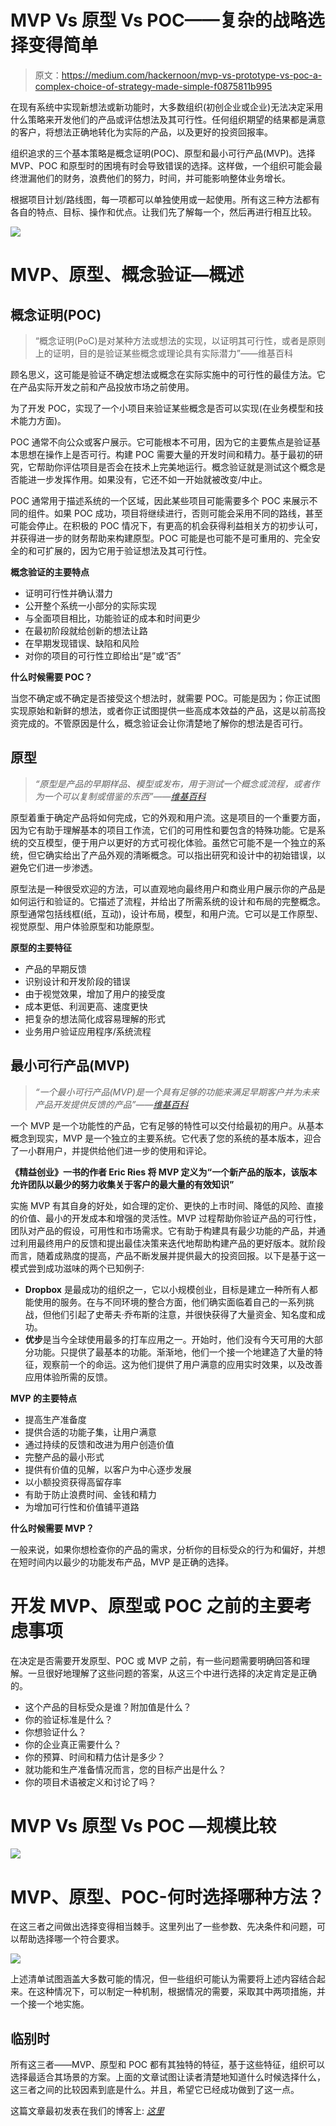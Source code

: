 # MVP Vs 原型 Vs POC——复杂的战略选择变得简单

> 原文：<https://medium.com/hackernoon/mvp-vs-prototype-vs-poc-a-complex-choice-of-strategy-made-simple-f0875811b995>

在现有系统中实现新想法或新功能时，大多数组织(初创企业或企业)无法决定采用什么策略来开发他们的产品或评估想法及其可行性。任何组织期望的结果都是满意的客户，将想法正确地转化为实际的产品，以及更好的投资回报率。

组织追求的三个基本策略是概念证明(POC)、原型和最小可行产品(MVP)。选择 MVP、POC 和原型时的困境有时会导致错误的选择。这样做，一个组织可能会最终泄漏他们的财务，浪费他们的努力，时间，并可能影响整体业务增长。

根据项目计划/路线图，每一项都可以单独使用或一起使用。所有这三种方法都有各自的特点、目标、操作和优点。让我们先了解每一个，然后再进行相互比较。

![](img/ae90d38a9ca14c7b9c16a17cd3ad1ef8.png)

# MVP、原型、概念验证—概述

## 概念证明(POC)

> “概念证明(PoC)是对某种方法或想法的实现，以证明其可行性，或者是原则上的证明，目的是验证某些概念或理论具有实际潜力”——维基百科

顾名思义，这可能是验证不确定想法或概念在实际实施中的可行性的最佳方法。它在产品实际开发之前和产品投放市场之前使用。

为了开发 POC，实现了一个小项目来验证某些概念是否可以实现(在业务模型和技术能力方面)。

POC 通常不向公众或客户展示。它可能根本不可用，因为它的主要焦点是验证基本思想在操作上是否可行。构建 POC 需要大量的开发时间和精力。基于最初的研究，它帮助你评估项目是否会在技术上完美地运行。概念验证就是测试这个概念是否能进一步发挥作用。如果没有，它还不如一开始就被改变/中止。

POC 通常用于描述系统的一个区域，因此某些项目可能需要多个 POC 来展示不同的组件。如果 POC 成功，项目将继续进行，否则可能会采用不同的路线，甚至可能会停止。在积极的 POC 情况下，有更高的机会获得利益相关方的初步认可，并获得进一步的财务帮助来构建原型。POC 可能是也可能不是可重用的、完全安全的和可扩展的，因为它用于验证想法及其可行性。

**概念验证的主要特点**

*   证明可行性并确认潜力
*   公开整个系统一小部分的实际实现
*   与全面项目相比，功能验证的成本和时间更少
*   在最初阶段就给创新的想法让路
*   在早期发现错误、缺陷和风险
*   对你的项目的可行性立即给出“是”或“否”

**什么时候需要 POC？**

当您不确定或不确定是否接受这个想法时，就需要 POC。可能是因为；你正试图实现原始和新鲜的想法，或者你正试图提供一些高成本效益的产品，这是以前高投资完成的。不管原因是什么，概念验证会让你清楚地了解你的想法是否可行。

## 原型

> *“原型是产品的早期样品、模型或发布，用于测试一个概念或流程，或者作为一个可以复制或借鉴的东西”——*[*维基百科*](https://en.wikipedia.org/wiki/Prototype)

原型着重于确定产品将如何完成，它的外观和用户流。这是项目的一个重要方面，因为它有助于理解基本的项目工作流，它们的可用性和要包含的特殊功能。它是系统的交互模型，便于用户以更好的方式可视化体验。虽然它可能不是一个独立的系统，但它确实给出了产品外观的清晰概念。可以指出研究和设计中的初始错误，以避免它们进一步渗透。

原型法是一种很受欢迎的方法，可以直观地向最终用户和商业用户展示你的产品是如何运行和验证的。它描述了流程，并给出了所需系统的设计和布局的完整概念。原型通常包括线框(纸，互动)，设计布局，模型，和用户流。它可以是工作原型、视觉原型、用户体验原型和功能原型。

**原型的主要特征**

*   产品的早期反馈
*   识别设计和开发阶段的错误
*   由于视觉效果，增加了用户的接受度
*   成本更低、利润更高、速度更快
*   把复杂的想法简化成容易理解的形式
*   业务用户验证应用程序/系统流程

## 最小可行产品(MVP)

> *“一个最小可行产品(MVP)是一个具有足够的功能来满足早期客户并为未来产品开发提供反馈的产品”——*[*维基百科*](https://en.wikipedia.org/wiki/Minimum_viable_product)

一个 MVP 是一个功能性的产品，它有足够的特性可以交付给最初的用户。从基本概念到现实，MVP 是一个独立的主要系统。它代表了您的系统的基本版本，迎合了一小群用户，并提供给他们进一步的使用和评论。

**《精益创业》一书的作者 Eric Ries 将 MVP 定义为“一个新产品的版本，该版本允许团队以最少的努力收集关于客户的最大量的有效知识”**

实施 MVP 有其自身的好处，如合理的定价、更快的上市时间、降低的风险、直接的价值、最小的开发成本和增强的灵活性。MVP 过程帮助你验证产品的可行性，团队对产品的假设，可用性和市场需求。它有助于构建具有最少功能的产品，并通过利用最终用户的反馈和提出最佳决策来迭代地帮助构建产品的更好版本。就阶段而言，随着成熟度的提高，产品不断发展并提供最大的投资回报。以下是基于这一模式尝到成功滋味的两个已知例子:

*   **Dropbox** 是最成功的组织之一，它以小规模创业，目标是建立一种所有人都能使用的服务。在与不同环境的整合方面，他们确实面临着自己的一系列挑战，但他们引起了史蒂夫·乔布斯的注意，并很快获得了大量资金、知名度和成功。
*   **优步**是当今全球使用最多的打车应用之一。开始时，他们没有今天可用的大部分功能。只提供了最基本的功能。渐渐地，他们一个接一个地建造了大量的特征，观察前一个的命运。这为他们提供了用户满意的应用实时效果，以及改善应用体验所需的反馈。

**MVP 的主要特点**

*   提高生产准备度
*   提供合适的功能子集，让用户满意
*   通过持续的反馈和改进为用户创造价值
*   完整产品的最小形式
*   提供有价值的见解，以客户为中心逐步发展
*   以小额投资获得高留存率
*   有助于防止浪费时间、金钱和精力
*   为增加可行性和价值铺平道路

**什么时候需要 MVP？**

一般来说，如果你想检查你的产品的需求，分析你的目标受众的行为和偏好，并想在短时间内以最少的功能发布产品，MVP 是正确的选择。

# 开发 MVP、原型或 POC 之前的主要考虑事项

在决定是否需要开发原型、POC 或 MVP 之前，有一些问题需要明确回答和理解。一旦很好地理解了这些问题的答案，从这三个中进行选择的决定肯定是正确的。

*   这个产品的目标受众是谁？附加值是什么？
*   你的验证标准是什么？
*   你想验证什么？
*   你的企业真正需要什么？
*   你的预算、时间和精力估计是多少？
*   就功能和生产准备情况而言，您的目标产出是什么？
*   你的项目术语被定义和讨论了吗？

# MVP Vs 原型 Vs POC —规模比较

![](img/cb3cdcca31bffbcf6f9777322822ca06.png)

# MVP、原型、POC-何时选择哪种方法？

在这三者之间做出选择变得相当棘手。这里列出了一些参数、先决条件和问题，可以帮助选择哪一个符合要求。

![](img/5a3d9783395443fe154f2772c8444fda.png)

上述清单试图涵盖大多数可能的情况，但一些组织可能认为需要将上述内容结合起来。在这种情况下，可以制定一种机制，根据情况的需要，采取其中两项措施，并一个接一个地实施。

## 临别时

所有这三者——MVP、原型和 POC 都有其独特的特征，基于这些特征，组织可以选择最适合其场景的方案。上面的文章试图让读者清楚地知道什么时候选择什么，这三者之间的比较因素到底是什么。并且，希望它已经成功做到了这一点。

这篇文章最初发表在我们的博客上: [*这里*](https://www.spec-india.com/blog/mvp-vs-prototype-vs-poc-a-complex-choice-of-strategy-made-simple/)